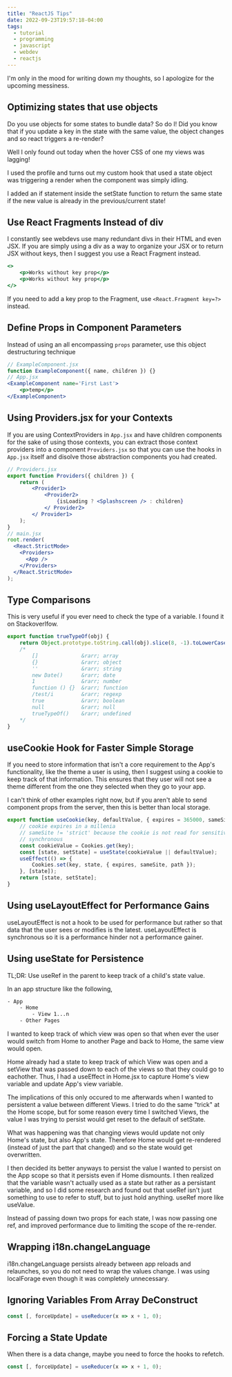 ```yaml
---
title: "ReactJS Tips"
date: 2022-09-23T19:57:18-04:00
tags:
  - tutorial
  - programming
  - javascript
  - webdev
  - reactjs
---
```


I'm only in the mood for writing down my thoughts, so I apologize for the upcoming messiness.

## Optimizing states that use objects

Do you use objects for some states to bundle data? So do I! Did you know that if you update
a key in the state with the same value, the object changes and so react triggers a re-render?

Well I only found out today when the hover CSS of one my views was lagging!

I used the profile and turns out my custom hook that used a state object was triggering a render when the component was simply idling.

I added an if statement inside the setState function to return the same state if the new value is already in the previous/current state!

## Use React Fragments Instead of div

I constantly see webdevs use many redundant divs in their HTML and even JSX. If you are simply using a
div as a way to organize your JSX or to return JSX without keys, then I suggest you use a React Fragment instead.

```jsx
<>
    <p>Works without key prop</p>
    <p>Works without key prop</p>
</>
```

If you need to add a key prop to the Fragment, use `<React.Fragment key=?>` instead.

## Define Props in Component Parameters

Instead of using an all encompassing `props` parameter, use this object destructuring technique

```jsx
// ExampleComponent.jsx
function ExampleComponent({ name, children }) {}
// App.jsx
<ExampleComponent name='First Last'>
    <p>temp</p>
</ExampleComponent>
```

## Using Providers.jsx for your Contexts

If you are using ContextProviders in `App.jsx` and have children components for the sake of using those contexts,
you can extract those context providers into a component `Providers.jsx` so that you can use the hooks in `App.jsx` itself and
disolve those abstraction components you had created.

```jsx
// Providers.jsx
export function Providers({ children }) {
    return (
        <Provider1>
            <Provider2>
                {isLoading ? <Splashscreen /> : children}
            </ Provider2>
        </ Provider1>
    );
}
// main.jsx
root.render(
  <React.StrictMode>
    <Providers>
      <App />
    </Providers>
  </React.StrictMode>
);
```

## Type Comparisons

This is very useful if you ever need to check the type of a variable. I found it on Stackoverlfow.

```jsx
export function trueTypeOf(obj) {
    return Object.prototype.toString.call(obj).slice(8, -1).toLowerCase()
    /*
        []              &rarr; array
        {}              &rarr; object
        ''              &rarr; string
        new Date()      &rarr; date
        1               &rarr; number
        function () {}  &rarr; function
        /test/i         &rarr; regexp
        true            &rarr; boolean
        null            &rarr; null
        trueTypeOf()    &rarr; undefined
    */
}
```

## useCookie Hook for Faster Simple Storage

If you need to store information that isn't a core requirement to the App's functionality, like
the theme a user is using, then I suggest using a cookie to keep track of that information. This ensures
that they user will not see a theme different from the one they selected when they go to your app.

I can't think of other examples right now, but if you aren't able to send component props from the server, then
this is better than local storage.

```js
export function useCookie(key, defaultValue, { expires = 365000, sameSite = 'lax', path = '/' } = {}) {
    // cookie expires in a millenia
    // sameSite != 'strict' because the cookie is not read for sensitive actions
    // synchronous
    const cookieValue = Cookies.get(key);
    const [state, setState] = useState(cookieValue || defaultValue);
    useEffect(() => {
        Cookies.set(key, state, { expires, sameSite, path });
    }, [state]);
    return [state, setState];
}
```

## Using useLayoutEffect for Performance Gains

useLayoutEffect is not a hook to be used for performance but rather so that
data that the user sees or modifies is the latest. useLayoutEffect is
synchronous so it is a performance hinder not a performance gainer.

## Using useState for Persistence

TL;DR: Use useRef in the parent to keep track of a child's state value.

In an app structure like the following,

```txt
- App
    - Home
        - View 1...n
    - Other Pages
```

I wanted to keep track of which view was open so that when ever the user would
switch from Home to another Page and back to Home, the same view would open.

Home already had a state to keep track of which View was open and a setView
that was passed down to each of the views so that they could go to eachother.
Thus, I had a useEffect in Home.jsx to capture Home's view variable and update
App's view variable.

The implications of this only occured to me afterwards when I wanted to persistent a value between different Views.
I tried to do the same "trick" at the Home scope, but for some reason every time I switched Views, the value I was trying
to persist would get reset to the default of setState.

What was happening was that changing views would update not only Home's state, but also App's state. Therefore Home would get re-rendered (instead of just the part that changed) and so the state would get overwritten.

I then decided its better anyways to persist the value I wanted to persist on the App scope so that it persists even if Home dismounts.
I then realized that the variable wasn't actually used as a state but rather as a persistant variable, and so I did some research and
found out that useRef isn't just something to use to refer to stuff, but to just hold anything. useRef more like useValue.

Instead of passing down two props for each state, I was now passing one ref, and improved performance due to limiting the scope of the re-render.

## Wrapping i18n.changeLanguage

i18n.changeLanguage persists already between app reloads and relaunches, so you do not need
to wrap the values change. I was using localForage even though it was completely unnecessary.

## Ignoring Variables From Array DeConstruct

```jsx
const [, forceUpdate] = useReducer(x => x + 1, 0);
```

## Forcing a State Update

When there is a data change, maybe you need to force the hooks to refetch.

```jsx
const [, forceUpdate] = useReducer(x => x + 1, 0);
```
